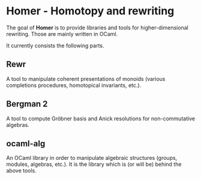 Homer - Homotopy and rewriting
==============================
The goal of **Homer** is to provide libraries and tools for higher-dimensional rewriting. Those are mainly written in OCaml.

It currently consists the following parts.


Rewr
----
A tool to manipulate coherent presentations of monoids (various completions procedures, homotopical invariants, etc.).

Bergman 2
---------
A tool to compute Gröbner basis and Anick resolutions for non-commutative algebras.

ocaml-alg
---------
An OCaml library in order to manipulate algebraic structures (groups, modules, algebras, etc.). It is the library which is (or will be) behind the above tools.

